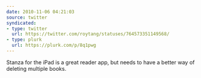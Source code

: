 ```yaml
---
date: 2010-11-06 04:21:03
source: twitter
syndicated:
- type: twitter
  url: https://twitter.com/roytang/statuses/764573351149568/
- type: plurk
  url: https://plurk.com/p/8q1pwg
---
```


Stanza for the iPad is a great reader app, but needs to have a better way of deleting multiple books.